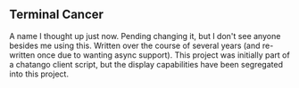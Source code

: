 Terminal Cancer
---------------
A name I thought up just now.
Pending changing it, but I don't see anyone besides me using this.
Written over the course of several years (and re-written once due to wanting async support).
This project was initially part of a chatango client script, but the display capabilities
have been segregated into this project.
